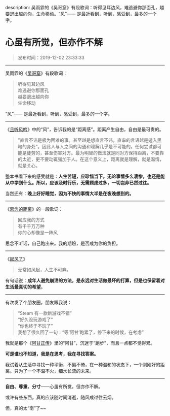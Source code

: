 description: 吴雨霏的《吴哥窟》有段歌词：听得见耳边风，难逃避你那面孔，越要退出越向你，生命移动。“风”—— 是最近看到，听到，感受到，最多的一个字。

# 心虽有所觉，但亦作不解

> 发布时间：2019-12-02 23:33:33

----

吴雨霏的《[吴哥窟](https://t3.kugou.com/song.html?id=u70WbcuQV2)》有段歌词：

> 听得见耳边风  
> 难逃避你那面孔  
> 越要退出越向你  
> 生命移动

“风”—— 是最近看到，听到，感受到，最多的一个字。

----

《[且听风吟](https://book.douban.com/subject/1039752/)》中的“风”，告诉我的是“距离感”。距离产生自由，自由是最可贵的。

> ”直言不讳是极为困难的事。甚至越是想直言不讳，直率的言语越是遁入黑暗的身处“。因此人与人之间的沟通和理解几乎是不可能的。任何尝试都可能是徒劳的，甚至伤害对方。最为明智的做法就是同对方保持距离，不要靠的太近，更不要动辄强加于人。在这个意义上，距离就是理解，就是温情，就是关心。

整本书看下来的感受就是：**人生苦短，应珍惜当下。无论事情多么凄惨，也还是能从中学到什么。所以，应该及时行乐，无需顾虑过多，一切岂非已然过往。**

当然还有：**晚上好好睡觉，因为不快的事情大半是在夜晚想到的。**

----

《[思念的距离](https://t3.kugou.com/song.html?id=uvNhe8uQV2)》的一段歌词：

> 回应我的方式  
> 有千千万万种  
> 你的心却像是一阵风

思念不听话，自己跑出来。我的期盼，是否成为你的负担。

----

《[起风了](https://book.douban.com/subject/25714740/)》

> 无常如风起，人生不可弃。

有句话说：**成年人避免崩溃的方法，是永远对生活做最坏的打算，但是也保留着对生活最真切的希望**。

----

有次发了个朋友圈，朋友跟我说：

> “Steam 有一款新游戏不错”  
> “好久没玩游戏了”  
> “你也终于不玩了”  
> 我想了很久回了一句：“等‘阿甘’跑累了，停下来的时候，在考虑”

我就是那个《[阿甘正传](https://movie.douban.com/subject/1292720/)》里的“阿甘”，沉迷于“跑步”，而且一点都不觉得累。

**可是谁也不知道，我是在思考，我在寻找答案。**

我试着从生活中寻找一种平衡，不偏不倚，在一种温和的状态下，一个刚刚好的距离。只为了一个不温不火，细水长流的未来。

----

**自由、尊重、分寸**——心虽有所觉，但亦作不解。

或许有些东西，真的应该随时间消逝，随风成过往云烟。

但，真的太“南”了~~